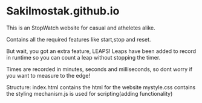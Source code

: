 # Sakilmostak.github.io
This is an StopWatch website for casual and atheletes alike.

Contains all the required features like start,stop and reset.

But wait, you got an extra feature, LEAPS!
     Leaps have been added to record in runtime so you can count a leap without stopping the timer.
     
 Times are recorded in minutes, seconds and milliseconds, so dont worry if you want to measure to the edge!

Structure:
     index.html contains the html for the website
     mystyle.css contains the styling 
     mechanism.js is used for scripting(adding functionality)
